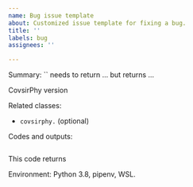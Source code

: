 ```yaml
---
name: Bug issue template
about: Customized issue template for fixing a bug.
title: ''
labels: bug
assignees: ''

---
```


Summary:
`` needs to return ... but returns ...

CovsirPhy version 

Related classes:
- `covsirphy.`
(optional)

Codes and outputs:
```Python
```
This code returns 

Environment:
Python 3.8, pipenv, WSL.
